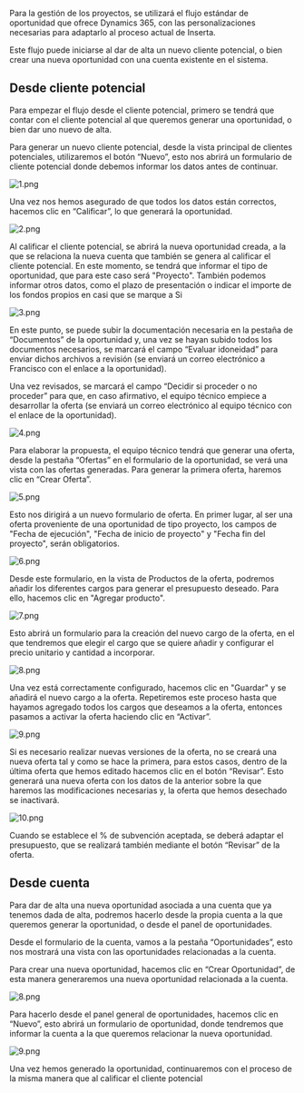 Para la gestión de los proyectos, se utilizará el flujo estándar de oportunidad que ofrece Dynamics 365, con las personalizaciones necesarias para adaptarlo al proceso actual de Inserta.

Este flujo puede iniciarse al dar de alta un nuevo cliente potencial, o bien crear una nueva oportunidad con una cuenta existente en el sistema.

## **Desde cliente potencial**
Para empezar el flujo desde el cliente potencial, primero se tendrá que contar con el cliente potencial al que queremos generar una oportunidad, o bien dar uno nuevo de alta.

Para generar un nuevo cliente potencial, desde la vista principal de clientes potenciales, utilizaremos el botón “Nuevo”, esto nos abrirá un formulario de cliente potencial donde debemos informar los datos antes de continuar.

![1.png](/.attachments/1-a0535456-cbe1-45ec-a309-6bf8d8445600.png)

Una vez nos hemos asegurado de que todos los datos están correctos, hacemos clic en “Calificar”, lo que generará la oportunidad.

![2.png](/.attachments/2-ad7ee483-f5a5-4b38-ba85-e30d74608b29.png)

Al calificar el cliente potencial, se abrirá la nueva oportunidad creada, a la que se relaciona la nueva cuenta que también se genera al calificar el cliente potencial. En este momento, se tendrá que informar el tipo de oportunidad, que para este caso será "Proyecto". También podemos informar otros datos, como el plazo de presentación o indicar el importe de los fondos propios en casi que se marque a Si

![3.png](/.attachments/3-101798c1-f403-4d6a-b58d-68882475e6dc.png)

En este punto, se puede subir la documentación necesaria en la pestaña de “Documentos” de la oportunidad y, una vez se hayan subido todos los documentos necesarios, se marcará el campo “Evaluar idoneidad” para enviar dichos archivos a revisión (se enviará un correo electrónico a Francisco con el enlace a la oportunidad).

Una vez revisados, se marcará el campo “Decidir si proceder o no proceder” para que, en caso afirmativo, el equipo técnico empiece a desarrollar la oferta (se enviará un correo electrónico al equipo técnico con el enlace de la oportunidad).

![4.png](/.attachments/4-1357d14f-181a-4c2c-86ab-fd4a800ff5ab.png)

Para elaborar la propuesta, el equipo técnico tendrá que generar una oferta, desde la pestaña “Ofertas” en el formulario de la oportunidad, se verá una vista con las ofertas generadas. Para generar la primera oferta, haremos clic en “Crear Oferta”.

![5.png](/.attachments/5-b6c71ba4-3274-48d1-9b1a-38c84738809d.png)

Esto nos dirigirá a un nuevo formulario de oferta. En primer lugar, al ser una oferta proveniente de una oportunidad de tipo proyecto, los campos de "Fecha de ejecución", "Fecha de inicio de proyecto" y "Fecha fin del proyecto", serán obligatorios.

![6.png](/.attachments/6-0825bbb4-b1cd-4989-928d-6d84ddb4ad86.png)

Desde este formulario, en la vista de Productos de la oferta, podremos añadir los diferentes cargos para generar el presupuesto deseado. Para ello, hacemos clic en "Agregar producto".

![7.png](/.attachments/7-e590430e-5a8b-4721-b873-e6b02ed5e6bc.png)

Esto abrirá un formulario para la creación del nuevo cargo de la oferta, en el que tendremos que elegir el cargo que se quiere añadir y configurar el precio unitario y cantidad a incorporar.

![8.png](/.attachments/8-052eeaab-f769-43ee-be61-dd4e0c273da8.png)

Una vez está correctamente configurado, hacemos clic en "Guardar" y se añadirá el nuevo cargo a la oferta. Repetiremos este proceso hasta que hayamos agregado todos los cargos que deseamos a la oferta, entonces pasamos a activar la oferta haciendo clic en “Activar”.

![9.png](/.attachments/9-eb86182d-0b7d-458c-b90b-c2b736166d44.png)

Si es necesario realizar nuevas versiones de la oferta, no se creará una nueva oferta tal y como se hace la primera, para estos casos, dentro de la última oferta que hemos editado hacemos clic en el botón “Revisar”. Esto generará una nueva oferta con los datos de la anterior sobre la que haremos las modificaciones necesarias y, la oferta que hemos desechado se inactivará.

![10.png](/.attachments/10-a2e07c05-335c-4408-b6df-5e30d032e534.png)

Cuando se establece el % de subvención aceptada, se deberá adaptar el presupuesto, que se realizará también mediante el botón “Revisar” de la oferta.

## **Desde cuenta**
Para dar de alta una nueva oportunidad asociada a una cuenta que ya tenemos dada de alta, podremos hacerlo desde la propia cuenta a la que queremos generar la oportunidad, o desde el panel de oportunidades.

Desde el formulario de la cuenta, vamos a la pestaña “Oportunidades”, esto nos mostrará una vista con las oportunidades relacionadas a la cuenta. 

Para crear una nueva oportunidad, hacemos clic en “Crear Oportunidad”, de esta manera generaremos una nueva oportunidad relacionada a la cuenta.

![8.png](/.attachments/8-500abaeb-73a4-401e-989b-46ac201be984.png)

Para hacerlo desde el panel general de oportunidades, hacemos clic en “Nuevo”, esto abrirá un formulario de oportunidad, donde tendremos que informar la cuenta a la que queremos relacionar la nueva oportunidad.

![9.png](/.attachments/9-0210d476-e09c-42b1-bac2-3f60b95c464c.png)

Una vez hemos generado la oportunidad, continuaremos con el proceso de la misma manera que al calificar el cliente potencial

